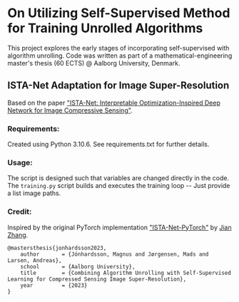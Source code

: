 # On Utilizing Self-Supervised Method for Training Unrolled Algorithms
This project explores the early stages of incorporating self-supervised with algorithm unrolling. Code was written as part of a mathematical-engineering master's thesis (60 ECTS) @ Aalborg University, Denmark.

## ISTA-Net Adaptation for Image Super-Resolution
Based on the paper ["ISTA-Net: Interpretable Optimization-Inspired Deep Network for Image Compressive Sensing"](https://arxiv.org/abs/1706.07929).

### Requirements:
Created using Python 3.10.6. See requirements.txt for further details.

### Usage:
The script is designed such that variables are changed directly in the code. The `training.py` script builds and executes the training loop -- Just provide a list image paths.

### Credit:
Inspired by the original PyTorch implementation ["ISTA-Net-PyTorch"](https://github.com/jianzhangcs/ISTA-Net-PyTorch) by [Jian Zhang](https://github.com/jianzhangcs).

```
@mastersthesis{jonhardsson2023,
    author       = {Jónhardsson, Magnus and Jørgensen, Mads and Larsen, Andreas},
    school       = {Aalborg University},
    title        = {Combining Algorithm Unrolling with Self-Supervised Learning for Compressed Sensing Image Super-Resolution},
    year         = {2023}
}
```